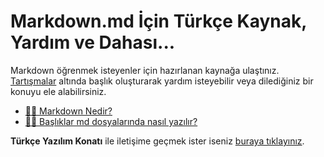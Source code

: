 # Markdown.md İçin Türkçe Kaynak, Yardım ve Dahası...

Markdown öğrenmek isteyenler için hazırlanan kaynağa ulaştınız. [Tartışmalar](https://github.com/turkce-yazilim-konati/Markdown/discussions) altında başlık oluşturarak yardım isteyebilir veya dilediğiniz bir konuyu ele alabilirsiniz.

- [👨‍🏫 Markdown Nedir?](https://github.com/turkce-yazilim-konati/Markdown/blob/ana/Markdown%20Nedir%3F.md)
- [👨‍🏫 Başlıklar md dosyalarında nasıl yazılır?](https://github.com/turkce-yazilim-konati/Markdown/blob/ana/Ba%C5%9Fl%C4%B1klar%20md%20dosyalar%C4%B1nda%20nas%C4%B1l%20yaz%C4%B1l%C4%B1r%3F.md)

**Türkçe Yazılım Konatı** ile iletişime geçmek ister iseniz [buraya tıklayınız](https://turkce-yazilim-konati.github.io).
